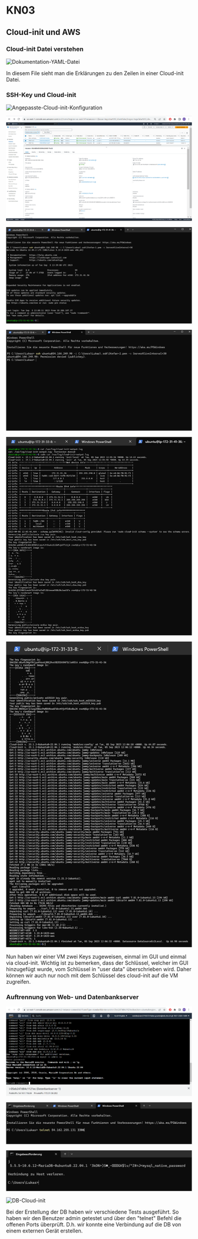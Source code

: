 # KN03

## Cloud-init und AWS

### Cloud-init Datei verstehen

![Dokumentation-YAML-Datei](cloud-init.yaml)

In diesem File sieht man die Erklärungen zu den Zeilen in einer Cloud-init Datei.

### SSH-Key und Cloud-init

![Angepasste-Cloud-init-Konfiguration](cloud-init-mit-Key-1.yaml)

![image](Instanz-mit-Key2.png)

![image](Key1-success.png)

![image](Key2-failed.png)

![image](Cloud-Init-Log1.png)

![image](Cloud-Init-Log2.png)

Nun haben wir einer VM zwei Keys zugeweisen, einmal im GUI und einmal via cloud-init.
Wichtig ist zu bemerken, dass der Schlüssel, welcher im GUI hinzugefügt wurde, vom Schlüssel in "user data" überschrieben wird.
Daher können wir auch nur noch mit dem Schlüssel des cloud-init auf die VM zugreifen.

### Auftrennung von Web- und Datenbankserver

![image](DB-Server-Screen1.png)

![image](DB-Server-Screen3.png)

![image](DB-Server-Screen2.png)

![DB-Cloud-init](cloud-init-db.yaml)

Bei der Erstellung der DB haben wir verschiedene Tests ausgeführt. So haben wir den Benutzer admin getestet und über den "telnet" Befehl die offenen Ports überprüft.
D.h. wir konnte eine Verbindung auf die DB von einem externen Gerät erstellen.